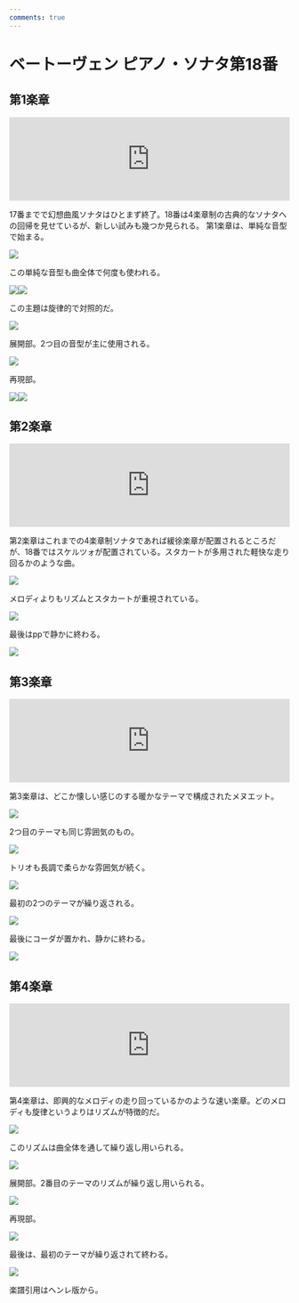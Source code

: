 ```yaml
---
comments: true
---
```


# ベートーヴェン ピアノ・ソナタ第18番

## 第1楽章

<iframe allow="autoplay *; encrypted-media *;" frameborder="0" height="150" style="width:100%;max-width:660px;overflow:hidden;background:transparent;" sandbox="allow-forms allow-popups allow-same-origin allow-scripts allow-storage-access-by-user-activation allow-top-navigation-by-user-activation" src="https://embed.music.apple.com/us/album/piano-sonata-no-18-in-e-flat-major-op-31-i-allegro/960633853?i=960633866&app=music"></iframe></div>

17番までで幻想曲風ソナタはひとまず終了。18番は4楽章制の古典的なソナタへの回帰を見せているが、新しい試みも幾つか見られる。
第1楽章は、単純な音型で始まる。

<img src="865.jpg">

この単純な音型も曲全体で何度も使われる。

<div style="display: flex;">
<img src="867.jpg"><img src="869.jpg">
</div>

この主題は旋律的で対照的だ。

<img src="866.jpg">

展開部。2つ目の音型が主に使用される。

<img src="868.jpg">

再現部。

<div style="display: flex;">
<img src="870.jpg"><img src="871.jpg">
</div>

## 第2楽章

<iframe allow="autoplay *; encrypted-media *;" frameborder="0" height="150" style="width:100%;max-width:660px;overflow:hidden;background:transparent;" sandbox="allow-forms allow-popups allow-same-origin allow-scripts allow-storage-access-by-user-activation allow-top-navigation-by-user-activation" src="https://embed.music.apple.com/us/album/piano-sonata-no-18-in-e-flat-major-op-31-ii-scherzo/960633853?i=960633867&app=music"></iframe>

第2楽章はこれまでの4楽章制ソナタであれば緩徐楽章が配置されるところだが、18番ではスケルツォが配置されている。スタカートが多用された軽快な走り回るかのような曲。

<img src="874.jpg">

メロディよりもリズムとスタカートが重視されている。

<img src="875.jpg">

最後はppで静かに終わる。

<img src="876.jpg">

## 第3楽章

<iframe allow="autoplay *; encrypted-media *;" frameborder="0" height="150" style="width:100%;max-width:660px;overflow:hidden;background:transparent;" sandbox="allow-forms allow-popups allow-same-origin allow-scripts allow-storage-access-by-user-activation allow-top-navigation-by-user-activation" src="https://embed.music.apple.com/us/album/piano-sonata-no-18-in-e-flat-major-op-31-iii-menuetto/960633853?i=960633868&app=music"></iframe>

第3楽章は、どこか懐しい感じのする暖かなテーマで構成されたメヌエット。

<img src="904.jpg">

2つ目のテーマも同じ雰囲気のもの。

<img src="900.jpg">

トリオも長調で柔らかな雰囲気が続く。

<img src="902.jpg">

最初の2つのテーマが繰り返される。

<img src="901.jpg">

最後にコーダが置かれ、静かに終わる。

<img src="903.jpg">

## 第4楽章

<iframe allow="autoplay *; encrypted-media *;" frameborder="0" height="150" style="width:100%;max-width:660px;overflow:hidden;background:transparent;" sandbox="allow-forms allow-popups allow-same-origin allow-scripts allow-storage-access-by-user-activation allow-top-navigation-by-user-activation" src="https://embed.music.apple.com/us/album/piano-sonata-no-18-in-e-flat-major-op-31-iv-presto-con-fuoco/960633853?i=960633869&app=music"></iframe>

第4楽章は、即興的なメロディの走り回っているかのような速い楽章。どのメロディも旋律というよりはリズムが特徴的だ。

<img src="907.jpg">

このリズムは曲全体を通して繰り返し用いられる。

<img src="905.jpg">

展開部。2番目のテーマのリズムが繰り返し用いられる。

<img src="909.jpg">

再現部。

<img src="908.jpg">

最後は、最初のテーマが繰り返されて終わる。

<img src="906.jpg">

楽譜引用はヘンレ版から。

